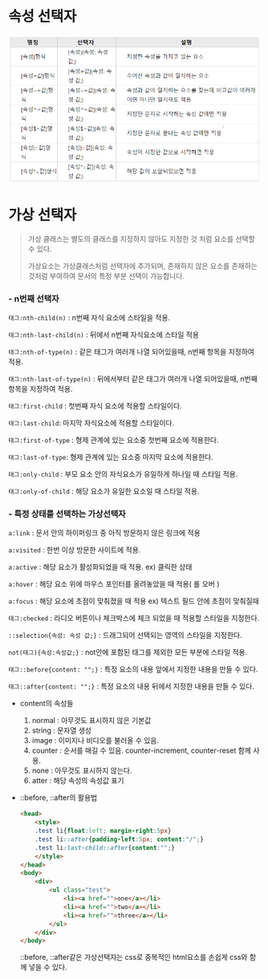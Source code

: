 # 속성 선택자

![image-20200228165857919](07_virtual_selector.assets/image-20200228165857919.png)





# 가상 선택자 

> 가상 클래스는 별도의 클래스를 지정하지 않아도 지정한 것 처럼 요소를 선택할 수 있다. 
>
> 가상요소는 가상클래스처럼 선택자에 추가되며, 존재하지 않은 요소를 존재하는 것처럼 부여하여 문서의 특정 부분 선택이 가능합니다. 



### - n번째 선택자

`태그:nth-child(n)` : n번째 자식 요소에 스타일을 적용.

`태그:nth-last-child(n)` : 뒤에서 n번째 자식요소에 스타일 적용

`태그:nth-of-type(n)` :  같은 태그가 여러개 나열 되어있을때, n번째 항목을 지정하여 적용.

`태그:nth-last-of-type(n)` : 뒤에서부터 같은 태그가 여러개 나열 되어있을때, n번째 항목을 지정하여 적용.

`태그:first-child` : 첫번째 자식 요소에 적용할 스타일이다.

`태그:last-child`: 마지막 자식요소에 적용할 스타일이다.

`태그:first-of-type` : 형제 관계에 있는 요소중 첫번째 요소에 적용한다. 

`태그:last-of-type`: 형제 관계에 있는 요소중 마지막 요소에 적용한다.

`태그:only-child` : 부모 요소 안의 자식요소가 유일하게 하나일 때 스타일 적용.

`태그:only-of-child` : 해당 요소가 유일한 요소일 때 스타일 적용. 



### - 특정 상태를 선택하는 가상선택자

`a:link` : 문서 안의 하이퍼링크 중 아직 방문하지 않은 링크에 적용

`a:visited` :  한번 이상 방문한 사이트에 적용.

`a:active` : 해당 요소가 활성화되었을 때 적용. ex) 클릭한 상태

`a:hover` : 해당 요소 위에 마우스 포인터를 올려놓았을 때 적용( 롤 오버 )

`a:focus` : 해당 요소에 초점이 맞춰졌을 때 적용 ex) 텍스트 필드 안에 초점이 맞춰질때

`태그:checked` : 라디오 버튼이나 체크박스에 체크 되었을 때 적용할 스타일을 지정한다.

`::selection{속성: 속성 값;}` : 드래그되어 선택되는 영역의 스타일을 지정한다. 

`not(태그){속성:속성값;}` : not안에 포함된 태그를 제외한 모든 부분에 스타일 적용.

`태그::before{content: "";}` : 특정 요소의 내용 앞에서 지정한 내용을 만들 수 있다.  

`태그::after{content: "";}` : 특정 요소의 내용 뒤에서 지정한 내용을 만들 수 있다. 

- content의 속성들 
  1. normal : 아무것도 표시하지 않은 기본값
  2. string : 문자열 생성
  3. image : 이미지나 비디오를 불러올 수 있음.
  4. counter : 순서를 매길 수 있음. counter-increment, counter-reset 함께 사용.
  5. none : 아무것도 표시하지 않는다.
  6. atter : 해당 속성의 속성값 표기

- ::before, ::after의 활용법

  ```html
  <head>
      <style>
      .test li{float:left; margin-right:5px}
      .test li::after{padding-left:5px; content:"/";}
      .test li:last-child::after{content:"";}
      </style>
  </head>
  <body>
      <div>
          <ul class="test">
              <li><a href="">one</a></li>
              <li><a href="">two</a></li>
              <li><a href="">three</a></li>
          </ul>
      </div>
  </body>
  ```

  ::before, ::after같은 가상선택자는 css로 중복적인 html요소를 손쉽게 css와 함께 넣을 수 있다. 

  